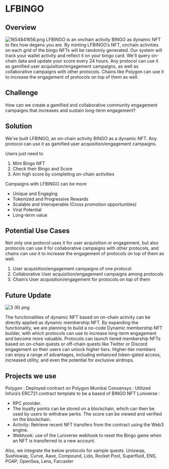 # LFBINGO

## Overview
![1654841656.png](https://s3-us-west-2.amazonaws.com/secure.notion-static.com/cb2d460d-a3e2-45c8-9150-99659fd5928f/1654841656.png)
LFBINGO is an onchain activity BINGO as dynamic NFT to flex how degens you are.
By minting LFBINGO’s NFT, onchain activities on each grid of the bingo NFTs will be randomly generated. 
Our system will track your wallet activity and reflect it on your bingo card. We'll query on-chain data and update your score every 24 hours.
Any protocol can use it as gamified user acquisition/engagement campaigns, as well as collaborative campaigns with other protocols. Chains like Polygon can use it to increase the engagement of protocols on top of them as well.

## Challenge
How can we create a gamified and collaborative community engagement campaigns that increases and sustain long-term engagement?

## Solution
We’ve built LFBINGO, an on-chain activity BINGO as a dynamic NFT.
Any protocol can use it as gamified user acquisition/engagement campaigns.

Users just need to 
1. Mint Bingo NFT
2. Check their Bingo and Score
3. Aim high score by completing on-chain activities

Campaigns with LFBINGO can be more
- Unique and Engaging
- Tokenized and Progressive Rewards
- Scalable and Interoperable (Cross promotion opportunities)
- Viral Potential
- Long-term value

## Potential Use Cases
Not only one protocol uses it for user acquisition or engagement, but also protocols can use it for collaborative campaigns with other protocols, and chains can use it to increase the engagement of protocols on top of them as well.
1. User acquisition/engagement campaigns of one protocol
2. Collaborative User acquisition/engagement campaigns among protocols
3. Chain’s User acquisition/engagement for protocols on top of them

## Future Update
![3 (6).png](https://s3-us-west-2.amazonaws.com/secure.notion-static.com/39f328a5-1c55-48bd-9f8b-57df9db29182/3_(6).png)

The functionalities of dynamic NFT based on on-chain activity can be directly applied as dynamic membership NFT.
By expanding the functionality, we are planning to build a no-code Dynamic membership NFT builder, with which protocols can use to increase long-term engagement and become more valuable.
Protocols can launch tiered membership NFTs based on on-chain quests or off-chain quests like Twitter or Discord engagement so their users can unlock higher tiers.
Higher-tier members can enjoy a range of advantages, including enhanced token-gated access, increased utility, and even the potential for exclusive airdrops.

## Projects we use
Polygon : Deployed contract on Polygon Mumbai
Consensys : Utilized Infura’s ERC721 contract template to be a based of BINGO NFT
Luniverse : 
  - RPC provider.
  - The loyalty points can be stored on a blockchain, which can then be used by users to withdraw perks. The score can be viewed and verified on the blockchain.
  - Activity: Retrieve recent NFT transfers from the contract using the Web3 engine.
  - Webhook: use of the Luniverse webhook to reset the Bingo game when an NFT is transferred to a new account.

Also, we integrate the below protocols for sample quests.
Uniswap, Sushiswap, Curve, Aave, Compound, Lido, Rocket Pool, Superfluid, ENS, POAP, OpenSea, Lens, Farcaster
